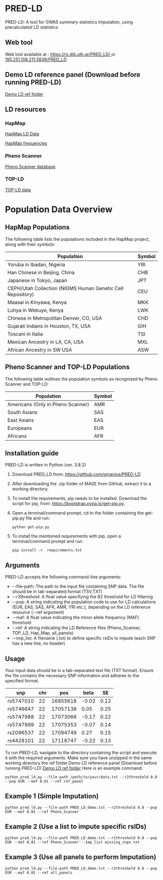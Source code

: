 # PRED-LD
PRED-LD: A tool for GWAS summary statistics Imputation, using precalculated LD statistics
 
## Web tool
Web tool available at : [https://rs.dib.uth.gr/PRED_LD/
](https://rs.dib.uth.gr/PRED_LD/) or [195.251.108.211:3839/PRED_LD](http://195.251.108.211:3839/PRED_LD/)

## Demo LD reference panel (Download before running PRED-LD)
[Demo LD ref folder](https://drive.google.com/file/d/1mCpiDJZiO9XdBe-6Y0fbXGraF62QqFn5/view?usp=drive_link)


## LD resources 
### HapMap
[HapMap LD Data](https://ftp.ncbi.nlm.nih.gov/hapmap/ld_data/latest/)

[HapMap frequencies](https://ftp.ncbi.nlm.nih.gov/hapmap/frequencies/latest_phaseIII_ncbi_b36/fwd_strand/non-redundant/)

### Pheno Scanner 
[Pheno Scanner database](http://www.phenoscanner.medschl.cam.ac.uk/)

### TOP-LD
[TOP-LD data](http://topld.genetics.unc.edu/downloads/downloads/)


# Population Data Overview
 
## HapMap Populations

The following table lists the populations included in the HapMap project, along with their symbols:
 
| Population | Symbol |
|------------|--------|
| Yoruba in Ibadan, Nigeria | YRI |
| Han Chinese in Beijing, China | CHB |
| Japanese in Tokyo, Japan | JPT |
| CEPH/Utah Collection (NIGMS Human Genetic Cell Repository) | CEU |
| Maasai in Kinyawa, Kenya | MKK |
| Luhya in Webuye, Kenya | LWK |
| Chinese in Metropolitan Denver, CO, USA | CHD |
| Gujarati Indians in Houston, TX, USA | GIH |
| Toscani in Italia | TSI |
| Mexican Ancestry in LA, CA, USA | MXL |
| African Ancestry in SW USA | ASW |
 
 
## Pheno Scanner and TOP-LD Populations

The following table outlines the population symbols as recognized by Pheno Scanner and TOP-LD:
 
| Population | Symbol |
|------------|--------|
| Americans (Only in Pheno Scanner) | AMR |
| South Asians | SAS |
| East Asians | EAS |
| Europeans | EUR |
| Africans | AFR |

 
## Installation guide
PRED-LD is written in Python (ver. 3.8.2)

1)	Download PRED_LD from: https://github.com/gmanios/PRED-LD

2)	After downloading the .zip folder of MAGE from GitHub, extract it to a working directory. 

3)	Το install the requirements, pip needs to be installed. Download the script for pip, from: https://bootstrap.pypa.io/get-pip.py.

4)	Open a terminal/command prompt, cd to the folder containing the get-pip.py file and run:
    ```
    python get-pip.py
    ```

5)	To install the mentioned requirements with pip, open a terminal/command prompt and run:
    ```
    pip install -r  requirements.txt
    ```
    
## Arguments
PRED-LD accepts the following command-line arguments:

- --file-path: The path to the input file containing SNP data. The file should be in tab-separated format (TSV,TXT) 
- --r2threshold: A float value specifying the R2 threshold for LD filtering 
- --pop: A string indicating the population code to use for LD calculations (EUR, EAS, SAS, AFR, AMR, YRI etc.), depending on the LD reference resource (--ref argument)
- --maf: A float value indicating the minor allele frequency (MAF) threshold
- --ref: A string indicating the LD Reference files (Pheno_Scanner, TOP_LD, Hap_Map, all_panels)
- --imp_list: A filename (.txt) to define specific rsIDs to impute (each SNP has a new line, no header)

## Usage

Your input data should be in a tab-separated text file (TXT format). Ensure the file contains the necessary SNP information and adheres to the specified format.


| snp       | chr  | pos       | beta | SE  |
|-----------|------|-----------|------|-----|
| rs5747010 | 22 | 16855618| -0.02| 0.12|
| rs5746647 | 22 | 17057138| 0.05 | 0.25|
| rs5747988 | 22| 17073066| -0.17| 0.22|
| rs5747999 | 22| 17075353| -0.07| 0.14|
| rs2096537 | 22| 17094749| 0.27 | 0.15|
| rs4428101 | 22| 17118747| -0.22| 0.13|


To run PRED-LD, navigate to the directory containing the script and execute it with the required arguments. Make sure you have unzipped in the same working directory the ref folder.Demo LD reference panel (Download before running PRED-LD)
[Demo LD ref folder](https://drive.google.com/file/d/1mCpiDJZiO9XdBe-6Y0fbXGraF62QqFn5/view?usp=drive_link)
Here is an example command:
```` 
python pred_ld.py --file-path /path/to/your/data.txt --r2threshold 0.8 --pop EUR --maf 0.01 --ref ref_panel
````

## Example 1 (Simple Imputation)
```` 
python pred_ld.py --file-path PRED_LD_demo.txt --r2threshold 0.8 --pop EUR --maf 0.01 --ref Pheno_Scanner
````

## Example 2 (Use a list to impute specific rsIDs)
```` 
python pred_ld.py --file-path PRED_LD_demo.txt --r2threshold 0.8 --pop EUR --maf 0.01 --ref Pheno_Scanner --imp_list missing_snps.txt 
````

## Example 3 (Use all panels to perform Imputation)
```` 
python pred_ld.py --file-path PRED_LD_demo.txt --r2threshold 0.8 --pop EUR --maf 0.01 --ref all_panels 
````
